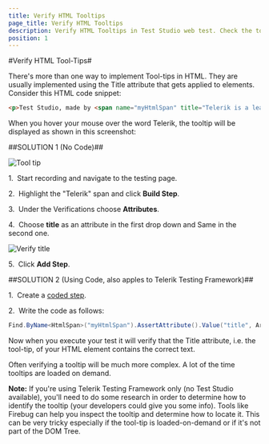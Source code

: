 ```yaml
---
title: Verify HTML Tooltips
page_title: Verify HTML Tooltips
description: Verify HTML Tooltips in Test Studio web test. Check the tooltip text in a Test Studio test. 
position: 1
---
```

#Verify HTML Tool-Tips#

There's more than one way to implement Tool-tips in HTML. They are usually implemented using the Title attribute that gets applied to elements. Consider this HTML code snippet:

```HTML
<p>Test Studio, made by <span name="myHtmlSpan" title="Telerik is a leading vendor of development, team productivity, and automated testing tools.">Telerik</span>, is a quantum leap forward in Web test automation.</p>
```

When you hover your mouse over the word Telerik, the tooltip will be displayed as shown in this screenshot:

##SOLUTION 1 (No Code)##

![Tool tip][1]

1.&nbsp; Start recording and navigate to the testing page.

2.&nbsp; Highlight the "Telerik" span and click **Build Step**.

3.&nbsp; Under the Verifications choose **Attributes**.

4.&nbsp; Choose **title** as an attribute in the first drop down and Same in the second one.

![Verify title][2]  

5.&nbsp; Click **Add Step**. 

##SOLUTION 2 (Using Code, also apples to Telerik Testing Framework)##

1.&nbsp; Create a <a href="/features/custom-steps/script-step" target="_blank">coded step</a>.

2.&nbsp; Write the code as follows:

```C#
Find.ByName<HtmlSpan>("myHtmlSpan").AssertAttribute().Value("title", ArtOfTest.Common.StringCompareType.Same, "Telerik is a leading vendor of development, team productivity, and automated testing tools.");
```

Now when you execute your test it will verify that the Title attribute, i.e. the tool-tip, of your HTML element contains the correct text.

Often verifying a tooltip will be much more complex. A lot of the time tooltips are loaded on demand.

**Note:** If you're using Telerik Testing Framework only (no Test Studio available), you'll need to do some research in order to determine how to identify the tooltip (your developers could give you some info). Tools like Firebug can help you inspect the tooltip and determine how to locate it. This can be very tricky especially if the tool-tip is loaded-on-demand or if it's not part of the DOM Tree. 

[1]: /img/knowledge-base/verification-kb/verify-html-tool-tips/fig1.png
[2]: /img/knowledge-base/verification-kb/verify-html-tool-tips/fig2.png

